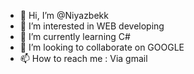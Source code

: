 - 👋 Hi, I’m @Niyazbekk
- 👀 I’m interested in WEB developing
- 🌱 I’m currently learning C#
- 💞️ I’m looking to collaborate on GOOGLE
- 📫 How to reach me : Via gmail

<!-- ![tenor](https://user-images.githubusercontent.com/55174577/111320740-7d918200-8691-11eb-97f7-b4361d7581d5.gif)
Niyazbekk/Niyazbekk is a ✨ special ✨ repository because its `README.md` (this file) appears on your GitHub profile.
You can click the Preview link to take a look at your changes.
--->
